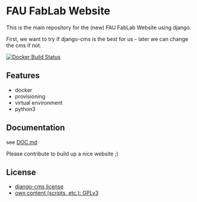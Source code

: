 FAU FabLab Website
==================

This is the main repository for the (new) FAU FabLab Website using django.

First, we want to try if django-cms is the best for us - later we can change the cms if not.

[![Docker Build Status](https://travis-ci.org/fau-fablab/website.svg)](https://travis-ci.org/fau-fablab/website)

Features
--------

 - docker
 - provisioning
 - virtual environment
 - python3

Documentation
-------------

see [DOC.md](DOC.md)

Please contribute to build up a nice website ;)

License
-------

 - [django-cms license](https://github.com/divio/django-cms/blob/develop/LICENSE)
 - [own content (scripts, etc.): GPLv3](LICENSE)
